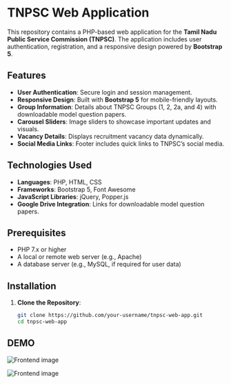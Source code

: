 # TNPSC Web Application

This repository contains a PHP-based web application for the **Tamil Nadu Public Service Commission (TNPSC)**. The application includes user authentication, registration, and a responsive design powered by **Bootstrap 5**.

## Features

- **User Authentication**: Secure login and session management.
- **Responsive Design**: Built with **Bootstrap 5** for mobile-friendly layouts.
- **Group Information**: Details about TNPSC Groups (1, 2, 2a, and 4) with downloadable model question papers.
- **Carousel Sliders**: Image sliders to showcase important updates and visuals.
- **Vacancy Details**: Displays recruitment vacancy data dynamically.
- **Social Media Links**: Footer includes quick links to TNPSC’s social media.

## Technologies Used

- **Languages**: PHP, HTML, CSS
- **Frameworks**: Bootstrap 5, Font Awesome
- **JavaScript Libraries**: jQuery, Popper.js
- **Google Drive Integration**: Links for downloadable model question papers.

## Prerequisites

- PHP 7.x or higher
- A local or remote web server (e.g., Apache)
- A database server (e.g., MySQL, if required for user data)

## Installation

1. **Clone the Repository**:
   ```bash
   git clone https://github.com/your-username/tnpsc-web-app.git
   cd tnpsc-web-app

## DEMO

![Frontend image](C:\xampp\htdocs\23CSR034\tnpsc-web\image3.png)

![Frontend image](C:\xampp\htdocs\23CSR034\tnpsc-web\image4.png)
